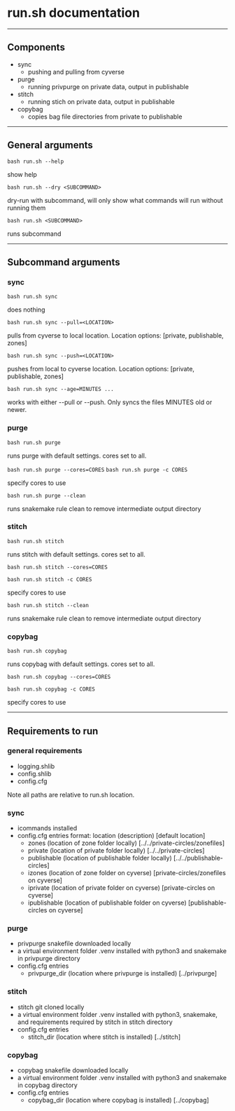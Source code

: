 # run.sh documentation

---

## Components
- sync
    - pushing and pulling from cyverse
- purge
    - running privpurge on private data, output in publishable
- stitch
    - running stich on private data, output in publishable
- copybag
    - copies bag file directories from private to publishable

---

## General arguments
`bash run.sh --help`

show help

`bash run.sh --dry <SUBCOMMAND>`

dry-run with subcommand, will only show what commands will run without running them

`bash run.sh <SUBCOMMAND>`

runs subcommand

---

## Subcommand arguments
### sync
`bash run.sh sync`

does nothing

`bash run.sh sync --pull=<LOCATION>`

pulls from cyverse to local location. Location options: [private, publishable, zones]

`bash run.sh sync --push=<LOCATION>`

pushes from local to cyverse location. Location options: [private, publishable, zones]

`bash run.sh sync --age=MINUTES ...`

works with either --pull or --push. Only syncs the files MINUTES old or newer.

### purge

`bash run.sh purge`

runs purge with default settings. cores set to all.

`bash run.sh purge --cores=CORES`
`bash run.sh purge -c CORES`

specify cores to use

`bash run.sh purge --clean`

runs snakemake rule clean to remove intermediate output directory

### stitch

`bash run.sh stitch`

runs stitch with default settings. cores set to all.

`bash run.sh stitch --cores=CORES`

`bash run.sh stitch -c CORES`

specify cores to use

`bash run.sh stitch --clean`

runs snakemake rule clean to remove intermediate output directory

### copybag

`bash run.sh copybag`

runs copybag with default settings. cores set to all.

`bash run.sh copybag --cores=CORES`

`bash run.sh copybag -c CORES`

specify cores to use

---

## Requirements to run
### general requirements
- logging.shlib
- config.shlib
- config.cfg

Note all paths are relative to run.sh location.
### sync
- icommands installed
- config.cfg entries format: location (description) [default location]
    - zones (location of zone folder locally) [../../private-circles/zonefiles]
    - private (location of private folder locally) [../../private-circles]
    - publishable (location of publishable folder locally) [../../publishable-circles]
    - izones (location of zone folder on cyverse) [private-circles/zonefiles on cyverse]
    - iprivate (location of private folder on cyverse) [private-circles on cyverse]
    - ipublishable (location of publishable folder on cyverse) [publishable-circles on cyverse]
### purge
- privpurge snakefile downloaded locally
- a virtual environment folder .venv installed with python3 and snakemake in privpurge directory
- config.cfg entries
    - privpurge_dir (location where privpurge is installed) [../privpurge]
### stitch
- stitch git cloned locally
- a virtual environment folder .venv installed with python3, snakemake, and requirements required by stitch in stitch directory
- config.cfg entries
    - stitch_dir (location where stitch is installed) [../stitch]
### copybag
- copybag snakefile downloaded locally
- a virtual environment folder .venv installed with python3 and snakemake in copybag directory
- config.cfg entries
    - copybag_dir (location where copybag is installed) [../copybag]